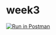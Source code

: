 # week3
[![Run in Postman](https://run.pstmn.io/button.svg)](https://app.getpostman.com/run-collection/a756f4d46382c9eb7285)
